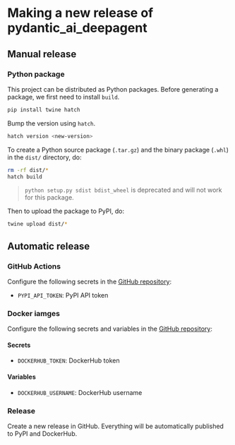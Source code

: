# Making a new release of pydantic_ai_deepagent

## Manual release

### Python package

This project can be distributed as Python
packages. Before generating a package, we first need to install `build`.

```bash
pip install twine hatch
```

Bump the version using `hatch`.

```bash
hatch version <new-version>
```

To create a Python source package (`.tar.gz`) and the binary package (`.whl`) in the `dist/` directory, do:

```bash
rm -rf dist/*
hatch build
```

> `python setup.py sdist bdist_wheel` is deprecated and will not work for this package.

Then to upload the package to PyPI, do:

```bash
twine upload dist/*
```

## Automatic release

### GitHub Actions

Configure the following secrets in the [GitHub repository](https://github.com/wh1isper/pydantic-ai-deepagent/settings/secrets/actions/new):

- `PYPI_API_TOKEN`: PyPI API token

### Docker iamges

Configure the following secrets and variables in the [GitHub repository](https://github.com/wh1isper/pydantic-ai-deepagent/settings/secrets/actions/new):

#### Secrets

- `DOCKERHUB_TOKEN`: DockerHub token

#### Variables

- `DOCKERHUB_USERNAME`: DockerHub username

### Release

Create a new release in GitHub. Everything will be automatically published to PyPI and DockerHub.
